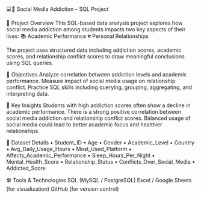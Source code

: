 💻📱 Social Media Addiction – SQL Project

📘 Project Overview
This SQL-based data analysis project explores how social media addiction among students impacts two key aspects of their lives:
📚 Academic Performance
💔 Personal Relationships

The project uses structured data including addiction scores, academic scores, and relationship conflict scores to draw meaningful conclusions using SQL queries.

🎯 Objectives
Analyze correlation between addiction levels and academic performance.
Measure impact of social media usage on relationship conflict.
Practice SQL skills including querying, grouping, aggregating, and interpreting data.

🧠 Key Insights
Students with high addiction scores often show a decline in academic performance.
There is a strong positive correlation between social media addiction and relationship conflict scores.
Balanced usage of social media could lead to better academic focus and healthier relationships.

📝 Dataset Details
• Student_ID
• Age
• Gender
• Academic_Level
• Country
• Avg_Daily_Usage_Hours
• Most_Used_Platform
• Affects_Academic_Performance
• Sleep_Hours_Per_Night
• Mental_Health_Score
• Relationship_Status
• Conflicts_Over_Social_Media
• Addicted_Score

🛠️ Tools & Technologies
SQL (MySQL / PostgreSQL)
Excel / Google Sheets (for visualization)
GitHub (for version control)

